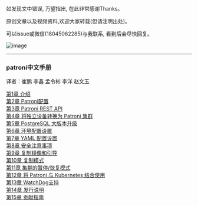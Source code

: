 如发现文中错误, 万望指出, 在此非常感谢Thanks。<br/>

原创文章以及视频资料,欢迎大家转载(但请注明出处)。<br/>

可以issue或微信(18045062285)与我联系, 看到后会尽快回复。<br/>

![image](https://github.com/cuipengdba/pger/blob/main/images/cuipengwx.png)
* * *
### patroni中文手册<br/>
译者：崔鹏 李鑫 孟令彬 李洋 赵文玉<br/>

<a href='https://github.com/postgres-cn/patroni-doccn/blob/main/tree/chapter1.md'>第1章 介绍<a/><br/>
<a href='https://github.com/postgres-cn/patroni-doccn/blob/main/tree/chapter2.md'>第2章 Patroni配置<a/><br/>
<a href='https://github.com/postgres-cn/patroni-doccn/blob/main/tree/chapter3.md'>第3章 Patroni REST API<a/><br/>
<a href='https://github.com/postgres-cn/patroni-doccn/blob/main/tree/chapter4.md'>第4章 将独立设备转换为 Patroni 集群<a/><br/>
<a href='https://github.com/postgres-cn/patroni-doccn/blob/main/tree/chapter5.md'>第5章 PostgreSQL 大版本升级<a/><br/>
<a href='https://github.com/postgres-cn/patroni-doccn/blob/main/tree/chapter6.md'>第6章 环境配置设置<a/><br/>
<a href='https://github.com/postgres-cn/patroni-doccn/blob/main/tree/chapter7.md'>第7章 YAML 配置设置<a/><br/>
<a href='https://github.com/postgres-cn/patroni-doccn/blob/main/tree/chapter8.md'>第8章 安全注意事项<a/><br/>
<a href='https://github.com/postgres-cn/patroni-doccn/blob/main/tree/chapter9.md'>第9章 复制镜像和引导<a/><br/>
<a href='https://github.com/postgres-cn/patroni-doccn/blob/main/tree/chapter10.md'>第10章 复制模式<a/><br/>
<a href='https://github.com/postgres-cn/patroni-doccn/blob/main/tree/chapter11.md'>第11章 集群的暂停/恢复模式<a/><br/>
<a href='https://github.com/postgres-cn/patroni-doccn/blob/main/tree/chapter12.md'>第12章 将 Patroni 与 Kubernetes 结合使用<a/><br/>
<a href='https://github.com/postgres-cn/patroni-doccn/blob/main/tree/chapter13.md'>第13章 WatchDog支持<a/><br/>
<a href='https://github.com/postgres-cn/patroni-doccn/blob/main/tree/chapter14.md'>第14章 发行说明<a/><br/>
<a href='https://github.com/postgres-cn/patroni-doccn/blob/main/tree/chapter15.md'>第15章 贡献指南<a/><br/>
